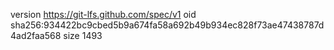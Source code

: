 version https://git-lfs.github.com/spec/v1
oid sha256:934422bc9cbed5b9a674fa58a692b49b934ec828f73ae47438787d4ad2faa568
size 1493
